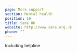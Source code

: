 ```yaml
---
page: More support
section: Mental health
position: 19
title: Sane UK
website: http://www.sane.org.uk
phone: ""
---
```

Including helpline

